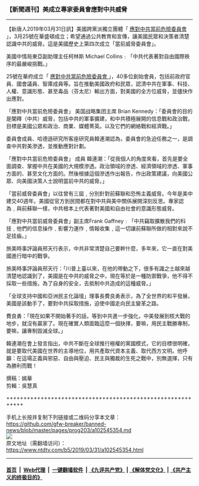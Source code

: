 ### 【新聞週刊】美成立專家委員會應對中共威脅
------------------------

<div class="post_content" itemprop="articleBody">
 <p>
  【新唐人2019年03月31日訊】美國跨黨派獨立團體「
  <a href="https://www.ntdtv.com/b5/應對中共當前危險委員會.htm">
   應對中共當前危險委員會
  </a>
  」，3月25號在華盛頓成立；希望通過公共教育和宣傳，讓美國民眾和決策者清楚認識中共的威脅。這是美國歷史上第四次成立「當前威脅委員會」。
 </p>
 <p>
  美國中情局東亞副助理主任柯林斯 Michael Collins﹕「中共代表著對自由國際秩序的最嚴峻挑戰。」
 </p>
 <p>
  25號在華府成立「
  <a href="https://www.ntdtv.com/b5/應對中共當前危險委員會.htm">
   應對中共當前危險委員會
  </a>
  」，40多位創始會員，包括前政府官員、國會議員、智庫成員等。旨在推動美國政府和民眾，認清中共在軍事、科技、人權、意識形態、甚至毒品（芬太尼）輸出方面，對美國的全方位威脅，並儘快作出應對。
 </p>
 <p>
  「應對中共當前危險委員會」 美国战略集团主席 Brian Kennedy：「委員會的目的是闡釋（中共）威脅，包括中共的軍事擴建，和中共積極展開的信息戰和政治戰，目標是美國公眾和政治、商業、媒體菁英。以及它們的網絡戰和經濟戰。」
 </p>
 <p>
  委員會成員、哈德遜研究所客座研究員韓連潮認為，委員會的急迫任務之一，是調查中共對美滲透，並推動應對計劃。
 </p>
 <p>
  「應對中共當前危險委員會」 成員 韓連潮：「從我個人的角度來看，首先是要全面調查、掌握中共在美國的大規模滲透。政治領域的滲透、經濟領域的滲透、軍事方面的、甚至文化方面的。然後根據這個滲透作出報告，作出政策建議，向美國公眾、向美國決策人士說明當前中共的威脅。」
 </p>
 <p>
  「當前威脅委員會」以往曾有三屆﹐分別針對前蘇聯和恐怖主義威脅。今年是美中建交40週年。美國從官方到民間都在對中共與美中關係展開深刻反思。專家認為﹐與前蘇聯一樣，中共根本上代表著對美國和自由社會的意識形態威脅。
 </p>
 <p>
  「應對中共當前威脅委員會」副主席Frank Gaffney﹕「中共竊取擴散我們的科技﹐他們的信息操作﹑影響力運作﹐情報收集﹐這一切讓前蘇聯所做的相對來說不足挂齒。」
 </p>
 <p>
  旅美時事評論員邢天行表示，中共非常清楚自己要幹什麼，多年來，它一直在對美國進行暗中的戰爭。
 </p>
 <p>
  旅美時事評論員邢天行：「川普上臺以來，在他的帶動之下，很多有識之士越來越清楚地認識到了，美國是在中共的威脅之中，現在等於是一種防禦戰爭，他不得不採取一些措施，為了自身的安全，去抵制中共造成的這種威脅。」
 </p>
 <p>
  「全球支持中國和亞洲民主化論壇」理事長費良勇表示，為了全世界的和平發展，美國是該動手了，要對中共採取措施，迫使中國走向民主變革之路。
 </p>
 <p>
  費良勇：「現在如果不開始著手的話，等到中共進一步強化，中美發展到核大戰的地步，就沒有贏家了。現在確實人類面臨這麼一個抉擇，要嘛，用民主戰勝專制，要嘛，讓專制毀滅全球。」
 </p>
 <p>
  韓連潮在會上發言指出，中共不斷在全球推行極權的黨國模式，它的目標很明確，就是要取代美國在世界的主導地位，用共產取代資本主義、取代西方文明。他呼籲：在這場正義與邪惡、自由與壓迫、民主與獨裁的生死之戰中，別無選擇，只有為勝利而戰！
 </p>
 <p>
  撰稿：嫣華
  <br/>
  剪輯：吳慧真
 </p>
 <p>
 </p>
 <div class="single_ad">
 </div>
</div>

+++++++++++++++++++++++++++++++++++++++++++++++++++++++++++<br/><br/>
手机上长按并复制下列链接或二维码分享本文章：<br/>
https://github.com/gfw-breaker/banned-news/blob/master/pages/prog203/a102545354.md <br/>
<a href='https://github.com/gfw-breaker/banned-news/blob/master/pages/prog203/a102545354.md'><img src='https://github.com/gfw-breaker/banned-news/blob/master/pages/prog203/a102545354.md.png'/></a> <br/>
原文地址（需翻墙访问）：https://www.ntdtv.com/b5/2019/03/31/a102545354.html


------------------------
#### [首页](https://github.com/gfw-breaker/banned-news/blob/master/README.md) &nbsp;|&nbsp; [Web代理](https://github.com/labour-camp/helloworld) &nbsp;|&nbsp; [一键翻墙软件](https://github.com/gfw-breaker/nogfw/blob/master/README.md) &nbsp;| [《九评共产党》](https://github.com/gfw-breaker/9ping.md/blob/master/README.md#九评之一评共产党是什么) | [《解体党文化》](https://github.com/gfw-breaker/jtdwh.md/blob/master/README.md) | [《共产主义的终极目的》](https://github.com/gfw-breaker/gczydzjmd.md/blob/master/README.md)

